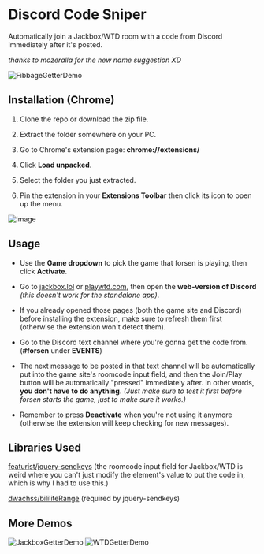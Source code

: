 # Discord Code Sniper
 Automatically join a Jackbox/WTD room with a code from Discord immediately after it's posted.
 
 *thanks to mozeralla for the new name suggestion XD*
 
![FibbageGetterDemo](https://user-images.githubusercontent.com/16715946/116795803-1bd68b80-ab0a-11eb-8817-d78b193e912f.gif)

## Installation (Chrome)

1. Clone the repo or download the zip file.

2. Extract the folder somewhere on your PC.

3. Go to Chrome's extension page: **chrome://extensions/**

4. Click **Load unpacked**.

5. Select the folder you just extracted.

6. Pin the extension in your **Extensions Toolbar** then click its icon to open up the menu.

![image](https://user-images.githubusercontent.com/16715946/116795936-19c0fc80-ab0b-11eb-922c-4cdbe8c309c7.png)

## Usage

- Use the **Game dropdown** to pick the game that forsen is playing, then click **Activate**.

- Go to [jackbox.lol](jackbox.lol) or [playwtd.com](playwtd.com), then open the **web-version of Discord** *(this doesn't work for the standalone app)*.

- If you already opened those pages (both the game site and Discord) before installing the extension, make sure to refresh them first (otherwise the extension won't detect them).

- Go to the Discord text channel where you're gonna get the code from. (**#forsen** under **EVENTS**)

- The next message to be posted in that text channel will be automatically put into the game site's roomcode input field, and then the Join/Play button will be automatically "pressed" immediately after.
In other words, **you don't have to do anything**. *(Just make sure to test it first before forsen starts the game, just to make sure it works.)*

- Remember to press **Deactivate** when you're not using it anymore (otherwise the extension will keep checking for new messages).

## Libraries Used

[featurist/jquery-sendkeys](https://github.com/featurist/jquery-sendkeys) (the roomcode input field for Jackbox/WTD is weird where you can't just modify the element's value to put the code in, which is why I had to use this.)

[dwachss/bililiteRange](https://github.com/dwachss/bililiteRange) (required by jquery-sendkeys)

## More Demos

![JackboxGetterDemo](https://user-images.githubusercontent.com/16715946/116795805-1d07b880-ab0a-11eb-9060-5a1f46737385.gif)
![WTDGetterDemo](https://user-images.githubusercontent.com/16715946/116795807-1e38e580-ab0a-11eb-93f8-145940302bed.gif)
